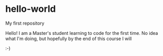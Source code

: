 # hello-world
My first repository

Hello! I am a Master's student learning to code for the first time. No idea what I'm doing, but hopefully by the end of this course I will

:-)
